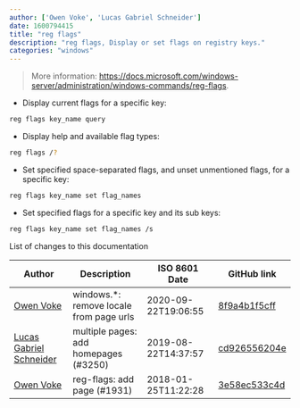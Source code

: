 ```yaml
---
author: ['Owen Voke', 'Lucas Gabriel Schneider']
date: 1600794415
title: "reg flags"
description: "reg flags, Display or set flags on registry keys."
categories: "windows"
---
```

> More information: <https://docs.microsoft.com/windows-server/administration/windows-commands/reg-flags>.

- Display current flags for a specific key:

```bash
reg flags key_name query
```

- Display help and available flag types:

```bash
reg flags /?
```

- Set specified space-separated flags, and unset unmentioned flags, for a specific key:

```bash
reg flags key_name set flag_names
```

- Set specified flags for a specific key and its sub keys:

```bash
reg flags key_name set flag_names /s
```
List of changes to this documentation


Author | Description | ISO 8601 Date | GitHub link
------|-----|-----|-----
[Owen Voke](mailto:development@voke.dev) | windows.*: remove locale from page urls | 2020-09-22T19:06:55 | [8f9a4b1f5cff](https://github.com/tldr-pages/tldr/commit/8f9a4b1f5cff138652665e9756a1a13466029fed)
[Lucas Gabriel Schneider](mailto:lucas.schneider@sap.com) | multiple pages: add homepages (#3250) | 2019-08-22T14:37:57 | [cd926556204e](https://github.com/tldr-pages/tldr/commit/cd926556204e9b8d34858b141886c675e8e0b83a)
[Owen Voke](mailto:owzie123@gmail.com) | reg-flags: add page (#1931) | 2018-01-25T11:22:28 | [3e58ec533c4d](https://github.com/tldr-pages/tldr/commit/3e58ec533c4d7444bc99a67b8abebb9321605b58)

